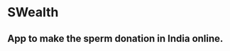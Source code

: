 # SWealth
App to make the sperm donation in India online.
------------------------------------------------
